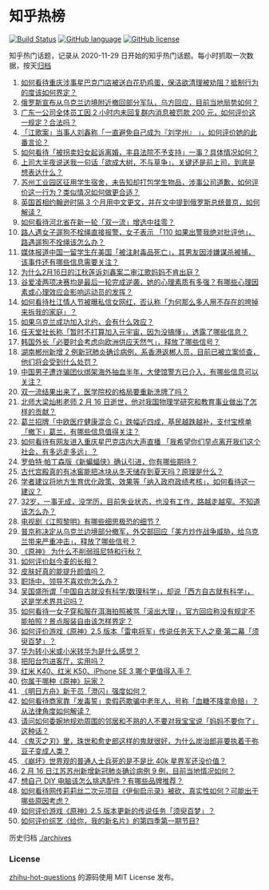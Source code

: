 # 知乎热榜
[![Build Status](https://github.com/ToWeLong/zhihu-hot-questions/workflows/CI/badge.svg)](https://github.com/ToWeLong/zhihu-hot-questions/actions)
[![GitHub language](https://img.shields.io/badge/language-golang-orange.svg)](https://golang.org/)
[![GitHub license](https://img.shields.io/github/license/ToWeLong/zhihu-hot-questions)](https://github.com/ToWeLong/zhihu-hot-questions/blob/main/LICENSE)

知乎热门话题，记录从 2020-11-29 日开始的知乎热门话题。每小时抓取一次数据，按天[归档](./archives)

<!-- BEGIN -->

1. [如何看待重庆涉事星巴克门店被送白花扔鸡蛋，保洁欲清理被劝阻？抵制行为的度该如何界定？](https://www.zhihu.com/question/516848717)
1. [俄罗斯宣布从乌克兰边境附近撤回部分军队，乌方回应，目前当地局势如何？](https://www.zhihu.com/question/516747307)
1. [广东一公司全体员工因 2 小时内未回复群内消息被罚款 200 元，如何评价这一规定？合法吗？](https://www.zhihu.com/question/516726551)
1. [「江歌案」当事人刘鑫称「一直避免自己成为『刘学州』 」，如何评价她的此番言论？](https://www.zhihu.com/question/516859570)
1. [如何看待「被拐卖妇女起诉离婚，丰县法院不予支持」一事？具体情况如何？](https://www.zhihu.com/question/516840740)
1. [上司大半夜说送我一句话「欲成大树，不与草争」，关键还是前上司，到底是想表达什么？](https://www.zhihu.com/question/516235170)
1. [苏州工业园区征用学生宿舍，未告知却打包学生物品，涉事公司道歉，如何评价这一行为？类似情况如何做更合适？](https://www.zhihu.com/question/516764431)
1. [英国首相约翰逊时隔 3 个月用中文更文，并在文中提到俄罗斯总统普京，如何解读？](https://www.zhihu.com/question/516740854)
1. [如何看待河北省在新一轮「双一流」增选中挂零？](https://www.zhihu.com/question/516515530)
1. [路人遇女子遛狗不栓绳直接报警，女子表示 「110 如果出警我绝对批评他」，路遇遛狗不拴绳该怎么办？](https://www.zhihu.com/question/516676592)
1. [媒体报道中国一留学生在美国「被注射毒品死亡」，其男友因涉嫌谋杀被捕，该事件还有哪些信息需要关注？](https://www.zhihu.com/question/516864704)
1. [为什么2月16日的江秋莲诉刘鑫案二审江歌妈妈不肯出庭？](https://www.zhihu.com/question/516859026)
1. [谷爱凌两项决赛均是最后一轮完成逆袭，她的心理素质有多强？有哪些心理因素或心理效应会影响运动员的发挥？](https://www.zhihu.com/question/513325966)
1. [如何看待杜江情人节被曝私信女网红，否认称「为何那么多人用不存在的垮掉来拆我的家庭」？](https://www.zhihu.com/question/516688043)
1. [如果乌克兰成功加入北约，会有什么效应？](https://www.zhihu.com/question/516297978)
1. [任天堂社长称「暂时不打算加入元宇宙，因为没搞懂」，透露了哪些信息？](https://www.zhihu.com/question/516729675)
1. [韩国外长「必要时会考虑向欧洲供应天然气」，释放了哪些信号？](https://www.zhihu.com/question/516338659)
1. [湖南郴州新增 2 例新冠肺炎确诊病例，系香港返郴人员，目前已被立案侦查，他们将会受到什么处罚？](https://www.zhihu.com/question/516677490)
1. [中国男子遭诈骗团伙绑架海外抽血半年，大使馆警方已介入，有哪些信息可以关注？](https://www.zhihu.com/question/516708662)
1. [双一流结果出来了，医学院校的格局要重新洗牌了吗？](https://www.zhihu.com/question/516675365)
1. [北师大梁灿彬老师 2 月 16 日逝世，他对我国物理学研究和教育事业做出了怎样的贡献？](https://www.zhihu.com/question/516894217)
1. [葛兰招牌「中欧医疗健康混合 C」跌幅近四成，基民越跌越补，支付宝榜单「撤下」葛兰，有哪些信息值得关注？](https://www.zhihu.com/question/516497482)
1. [如何看待有网友进入重庆星巴克店内大声直播 「我希望你们早点离开我们这个社会，有多远走多远」？](https://www.zhihu.com/question/516893843)
1. [罗伯特·帕丁森版《新蝙蝠侠》确认引进，你有哪些期待？](https://www.zhihu.com/question/516548878)
1. [古代宫殿真的有冰窖能把冰块从冬天储存到夏天吗？原理是什么？](https://www.zhihu.com/question/29703885)
1. [学者建议将地方生育优化政策、效果等「纳入政府政绩考核」，如何看待这一建议？](https://www.zhihu.com/question/516652456)
1. [32岁，一事无成，没学历，目前失业状态，也没有工作，路越走越窄。不知道该怎么办？](https://www.zhihu.com/question/507660535)
1. [电视剧《江照黎明》有哪些细思极恐的细节？](https://www.zhihu.com/question/513351619)
1. [普京称决定从乌克兰边境部分撤军，外交部回应「美方炒作战争威胁，给乌克兰带来严重冲击」，释放了哪些信号？](https://www.zhihu.com/question/516843495)
1. [《原神》 为什么不削弱班尼特和行秋？](https://www.zhihu.com/question/510021891)
1. [如何评价赵今麦的长相？](https://www.zhihu.com/question/264101948)
1. [皮肤好真的能提升颜值吗？](https://www.zhihu.com/question/516569529)
1. [职场中，领导不喜欢你怎么办？](https://www.zhihu.com/question/513544207)
1. [吴国盛所谓「中国自古就没有科学/数理科学」，却说「西方自古就有科学」，这是学术界共识吗？](https://www.zhihu.com/question/313617966)
1. [如何看待一女子穿和服在洱海拍照被骂「滚出大理」，官方回应称没有规定不能拍照？景点服装自由该怎样界定？](https://www.zhihu.com/question/516711503)
1. [如何评价游戏《原神》2.5 版本「雷电将军」传说任务天下人之章·第二幕「须臾百梦」？](https://www.zhihu.com/question/516866296)
1. [华为转小米或小米转华为是什么感觉？](https://www.zhihu.com/question/325191458)
1. [把阳台包进客厅，实用吗？](https://www.zhihu.com/question/509658472)
1. [红米 K40、红米 K50、iPhone SE 3 哪个更值得入手？](https://www.zhihu.com/question/515769464)
1. [你属于哪种《原神》玩家？](https://www.zhihu.com/question/511379915)
1. [《明日方舟》新干员「澄闪」强度如何？](https://www.zhihu.com/question/516723927)
1. [如何看待商家靠「发毒誓」卖假药欺骗中老年人，号称「血糖不降拿命赔」？从法律角度如何解读？](https://www.zhihu.com/question/515963695)
1. [请问如何委婉地规劝周围的邻居和不熟的人不要对我宝宝说「妈妈不要你了」这种话？](https://www.zhihu.com/question/342744599)
1. [《鬼灭之刃》里，珠世和愈史郎这样的鬼就很好，为什么炭治郎非要执着于弥豆子变成人类？](https://www.zhihu.com/question/512881878)
1. [《崩坏》世界观的普通人士兵死的是不是比 40k 星界军还没价值？](https://www.zhihu.com/question/512473232)
1. [2 月 16 日江苏苏州新增新冠肺炎确诊病例 9 例，目前当地情况如何？](https://www.zhihu.com/question/516842157)
1. [想自己 DIY 电脑该怎么挑选配件？有哪些品牌推荐？](https://www.zhihu.com/question/516671399)
1. [如何看待网传莉莉丝二次元项目《伊甸启示录》被砍，真实性如何？可能出于哪些原因考虑？](https://www.zhihu.com/question/516682461)
1. [如何评价游戏《原神》2.5 版本更新的传说任务「须臾百梦」？](https://www.zhihu.com/question/516861881)
1. [如何评价综艺《给你，我的新名片》的第四季第一期节目?](https://www.zhihu.com/question/516764620)

<!-- END -->

历史归档 [./archives](./archives)


### License
[zhihu-hot-questions](https://github.com/towelong/zhihu-hot-questions) 的源码使用 MIT License 发布。